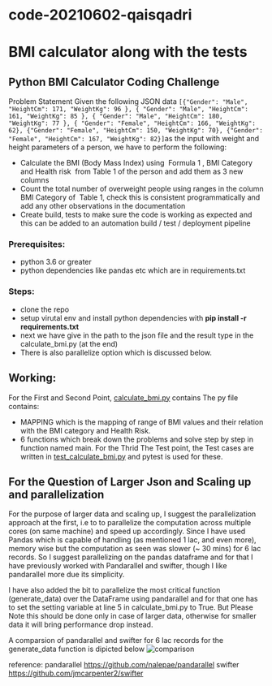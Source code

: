# code-20210602-qaisqadri

# BMI calculator along with the tests

## Python BMI Calculator Coding Challenge
Problem Statement
Given the following JSON data
`[{"Gender": "Male", "HeightCm": 171, "WeightKg": 96 }, { "Gender": "Male", "HeightCm": 161, "WeightKg":
85 }, { "Gender": "Male", "HeightCm": 180, "WeightKg": 77 }, { "Gender": "Female", "HeightCm": 166,
"WeightKg": 62}, {"Gender": "Female", "HeightCm": 150, "WeightKg": 70}, {"Gender": "Female",
"HeightCm": 167, "WeightKg": 82}]` ​ as the input with weight and height parameters of a person,
we have to perform the following:

- Calculate the BMI (Body Mass Index) using ​ Formula 1​ , BMI Category and Health
risk ​ from Table 1​ of the person and add them as 3 new columns
- Count the total number of overweight people using ranges in the column BMI
Category of ​ Table 1,​ check this is consistent programmatically and add any other
observations in the documentation
- Create build, tests to make sure the code is working as expected and this can be
added to an automation build / test / deployment pipeline

### Prerequisites:
- python 3.6 or greater
- python dependencies like pandas etc which are in requirements.txt

### Steps:

- clone the repo
- setup virutal env and install python dependencies with **pip install -r requirements.txt**
- next we have give in the path to the json file and the result type in the calculate_bmi.py (at the end)
- There is also parallelize option which is discussed below.


## Working:
For the First and Second Point, [calculate_bmi.py](calculate_bmi.py) contains
The py file contains:
- MAPPING which is the mapping of range of BMI values and their relation with the BMI category and Health Risk.
- 6 functions which break down the problems and solve step by step in function named main.
For the Thrid The Test point, the Test cases are written in [test_calculate_bmi.py](calculate_bmi.py) and pytest is used for these.


## For the Question of Larger Json and Scaling up and parallelization
For the purpose of larger data and scaling up, I suggest the parallelization approach at the first, i.e to to parallelize the computation across multiple cores (on same machine) and speed up accordingly. Since I have used Pandas which is capable of handling (as mentioned 1 lac, and even more), memory wise but the computation as seen was slower (~ 30 mins) for 6 lac records. So I suggest parallelizing on the pandas dataframe and for that I have previously worked with Pandarallel and swifter, though I like pandarallel more due its simplicity.

I have also added the bit to parallelize the most critical function (generate_data) over the DataFrame using pandarallel and for that one has to set the setting variable at line 5 in calculate_bmi.py to True. But Please Note this should be done only in case of larger data, otherwise for smaller data it will bring performance drop instead.

A comparsion of pandarallel and swifter for 6 lac records for the generate_data function is dipicted below
![comparison](comparision.png)

reference:
pandarallel https://github.com/nalepae/pandarallel
swifter https://github.com/jmcarpenter2/swifter


